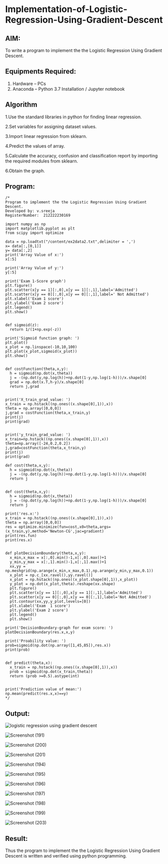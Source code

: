 # Implementation-of-Logistic-Regression-Using-Gradient-Descent

## AIM:
To write a program to implement the the Logistic Regression Using Gradient Descent.

## Equipments Required:
1. Hardware – PCs
2. Anaconda – Python 3.7 Installation / Jupyter notebook

## Algorithm
1.Use the standard libraries in python for finding linear regression. 

2.Set variables for assigning dataset values. 

3.Import linear regression from sklearn. 

4.Predict the values of array. 

5.Calculate the accuracy, confusion and classification report by importing the required modules from sklearn. 

6.Obtain the graph.  

## Program:
```
/*
Program to implement the the Logistic Regression Using Gradient Descent.
Developed by: v.sreeja
RegisterNumber:  212222230169

import numpy as np
import matplotlib.pyplot as plt
from scipy import optimize

data = np.loadtxt("/content/ex2data2.txt",delimiter = ',')
x= data[:,[0,1]]
y= data[:,2]
print('Array Value of x:')
x[:5]

print('Array Value of y:')
y[:5]

print('Exam 1-Score graph')
plt.figure()
plt.scatter(x[y == 1][:,0],x[y == 1][:,1],label='Admitted')
plt.scatter(x[y == 0][:,0],x[y == 0][:,1],label=' Not Admitted')
plt.xlabel('Exam 1 score')
plt.ylabel('Exam 2 score')
plt.legend()
plt.show()


def sigmoid(z):
  return 1/(1+np.exp(-z))
  
print('Sigmoid function graph: ')
plt.plot()
x_plot = np.linspace(-10,10,100)
plt.plot(x_plot,sigmoid(x_plot))
plt.show()


def costFunction(theta,x,y):
  h = sigmoid(np.dot(x,theta))
  j = -(np.dot(y,np.log(h))+np.dot(1-y,np.log(1-h)))/x.shape[0]
  grad = np.dot(x.T,h-y)/x.shape[0]
  return j,grad


print('X_train_grad_value: ')
x_train = np.hstack((np.ones((x.shape[0],1)),x))
theta = np.array([0,0,0])
j,grad = costFunction(theta,x_train,y)
print(j)
print(grad)


print('y_train_grad_value: ')
x_train=np.hstack((np.ones((x.shape[0],1)),x))
theta=np.array([-24,0.2,0.2])
j,grad=costFunction(theta,x_train,y)
print(j)
print(grad)

def cost(theta,x,y):
  h = sigmoid(np.dot(x,theta))
  j = -(np.dot(y,np.log(h))+np.dot(1-y,np.log(1-h)))/x.shape[0]
  return j


def cost(theta,x,y):
  h = sigmoid(np.dot(x,theta))
  j = -(np.dot(y,np.log(h))+np.dot(1-y,np.log(1-h)))/x.shape[0]
  return j

print('res.x:')
x_train = np.hstack((np.ones((x.shape[0],1)),x))
theta = np.array([0,0,0])
res = optimize.minimize(fun=cost,x0=theta,args=(x_train,y),method='Newton-CG',jac=gradient)
print(res.fun)
print(res.x)


def plotDecisionBoundary(theta,x,y):
  x_min,x_max = x[:,0].min()-1,x[:,0].max()+1
  y_min,y_max = x[:,1].min()-1,x[:,1].max()+1
  xx,yy = np.meshgrid(np.arange(x_min,x_max,0.1),np.arange(y_min,y_max,0.1))
  x_plot = np.c_[xx.ravel(),yy.ravel()]
  x_plot = np.hstack((np.ones((x_plot.shape[0],1)),x_plot))
  y_plot = np.dot(x_plot,theta).reshape(xx.shape)
  plt.figure()
  plt.scatter(x[y == 1][:,0],x[y == 1][:,1],label='Admitted')
  plt.scatter(x[y == 0][:,0],x[y == 0][:,1],label='Not Admitted')
  plt.contour(xx,yy,y_plot,levels=[0])
  plt.xlabel('Exam  1 score')
  plt.ylabel('Exam 2 score')
  plt.legend()
  plt.show()

print('DecisionBoundary-graph for exam score: ')
plotDecisionBoundary(res.x,x,y)

print('Proability value: ')
prob=sigmoid(np.dot(np.array([1,45,85]),res.x))
print(prob)


def predict(theta,x):
  x_train = np.hstack((np.ones((x.shape[0],1)),x))
  prob = sigmoid(np.dot(x_train,theta))
  return (prob >=0.5).astype(int)


print('Prediction value of mean:')
np.mean(predict(res.x,x)==y)
*/
```
## Output:
![logistic regression using gradient descent](sam.png)

![Screenshot (191)](https://github.com/VelasiriSreeja/-Implementation-of-Logistic-Regression-Using-Gradient-Descent/assets/118344328/0bda247f-142b-430e-9c28-2c1089fcaba6)


![Screenshot (200)](https://github.com/VelasiriSreeja/-Implementation-of-Logistic-Regression-Using-Gradient-Descent/assets/118344328/49499b4c-af17-4834-97f1-9011ff1bbe29)


![Screenshot (201)](https://github.com/VelasiriSreeja/-Implementation-of-Logistic-Regression-Using-Gradient-Descent/assets/118344328/59fb1634-37cd-42d2-a868-c7330d838f31)



![Screenshot (194)](https://github.com/VelasiriSreeja/-Implementation-of-Logistic-Regression-Using-Gradient-Descent/assets/118344328/25d64a73-c2a2-43ad-9252-ed345bcf75b9)

![Screenshot (195)](https://github.com/VelasiriSreeja/-Implementation-of-Logistic-Regression-Using-Gradient-Descent/assets/118344328/2e0d17aa-c44a-4e5a-9a56-d5e301247e98)

![Screenshot (196)](https://github.com/VelasiriSreeja/-Implementation-of-Logistic-Regression-Using-Gradient-Descent/assets/118344328/7290933e-1a1e-4289-bb13-cff1d07b8015)


![Screenshot (197)](https://github.com/VelasiriSreeja/-Implementation-of-Logistic-Regression-Using-Gradient-Descent/assets/118344328/ef83d3ef-7fdb-4b99-99e5-fd9988ba7699)

![Screenshot (198)](https://github.com/VelasiriSreeja/-Implementation-of-Logistic-Regression-Using-Gradient-Descent/assets/118344328/76abf075-e146-49c1-99bf-1e1a500e9996)


![Screenshot (199)](https://github.com/VelasiriSreeja/-Implementation-of-Logistic-Regression-Using-Gradient-Descent/assets/118344328/bbf30107-3710-4a2e-97ba-1df58655b14f)


![Screenshot (203)](https://github.com/VelasiriSreeja/-Implementation-of-Logistic-Regression-Using-Gradient-Descent/assets/118344328/5f1594c7-0dd0-46e2-9e33-349135e85ddc)



## Result:
Thus the program to implement the the Logistic Regression Using Gradient Descent is written and verified using python programming.

